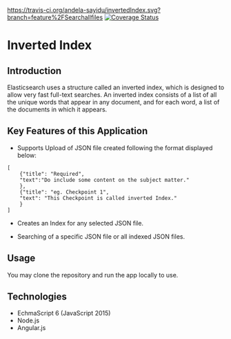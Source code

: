 https://travis-ci.org/andela-sayidu/invertedIndex.svg?branch=feature%2FSearchallfiles
[![Coverage Status](https://coveralls.io/repos/github/andela-sayidu/invertedIndex/badge.svg)](https://coveralls.io/github/andela-sayidu/invertedIndex)

# Inverted Index
## Introduction

Elasticsearch uses a structure called an inverted index, which is designed to allow very fast full-text searches. An inverted index consists of a list of all the unique words that appear in any document, and for each word, a list of the documents in which it appears.

## Key Features of this Application

* Supports Upload of JSON file created following the format displayed below:

```
[
    {"title": "Required",
    "text":"Do include some content on the subject matter."
    },
    {"title": "eg. Checkpoint 1",
    "text": "This Checkpoint is called inverted Index."
    }
]
```

* Creates an Index for any selected JSON file.

* Searching of a specific JSON file or all indexed JSON files.

## Usage

You may clone the repository and run the app locally to use.



## Technologies

* EchmaScript 6 (JavaScript 2015)
* Node.js
* Angular.js